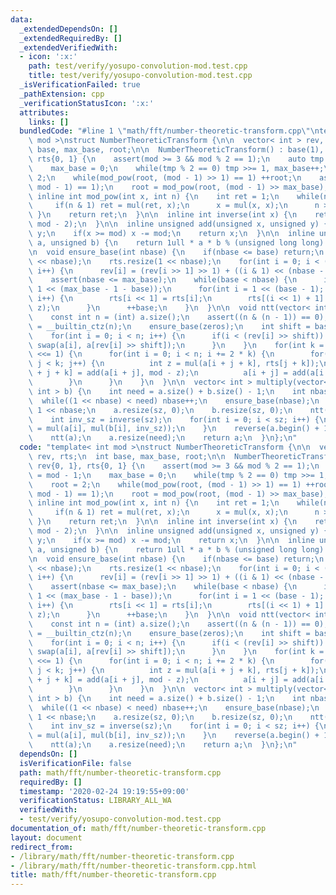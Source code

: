```yaml
---
data:
  _extendedDependsOn: []
  _extendedRequiredBy: []
  _extendedVerifiedWith:
  - icon: ':x:'
    path: test/verify/yosupo-convolution-mod.test.cpp
    title: test/verify/yosupo-convolution-mod.test.cpp
  _isVerificationFailed: true
  _pathExtension: cpp
  _verificationStatusIcon: ':x:'
  attributes:
    links: []
  bundledCode: "#line 1 \"math/fft/number-theoretic-transform.cpp\"\ntemplate< int\
    \ mod >\nstruct NumberTheoreticTransform {\n\n  vector< int > rev, rts;\n  int\
    \ base, max_base, root;\n\n  NumberTheoreticTransform() : base(1), rev{0, 1},\
    \ rts{0, 1} {\n    assert(mod >= 3 && mod % 2 == 1);\n    auto tmp = mod - 1;\n\
    \    max_base = 0;\n    while(tmp % 2 == 0) tmp >>= 1, max_base++;\n    root =\
    \ 2;\n    while(mod_pow(root, (mod - 1) >> 1) == 1) ++root;\n    assert(mod_pow(root,\
    \ mod - 1) == 1);\n    root = mod_pow(root, (mod - 1) >> max_base);\n  }\n\n \
    \ inline int mod_pow(int x, int n) {\n    int ret = 1;\n    while(n > 0) {\n \
    \     if(n & 1) ret = mul(ret, x);\n      x = mul(x, x);\n      n >>= 1;\n   \
    \ }\n    return ret;\n  }\n\n  inline int inverse(int x) {\n    return mod_pow(x,\
    \ mod - 2);\n  }\n\n  inline unsigned add(unsigned x, unsigned y) {\n    x +=\
    \ y;\n    if(x >= mod) x -= mod;\n    return x;\n  }\n\n  inline unsigned mul(unsigned\
    \ a, unsigned b) {\n    return 1ull * a * b % (unsigned long long) mod;\n  }\n\
    \n  void ensure_base(int nbase) {\n    if(nbase <= base) return;\n    rev.resize(1\
    \ << nbase);\n    rts.resize(1 << nbase);\n    for(int i = 0; i < (1 << nbase);\
    \ i++) {\n      rev[i] = (rev[i >> 1] >> 1) + ((i & 1) << (nbase - 1));\n    }\n\
    \    assert(nbase <= max_base);\n    while(base < nbase) {\n      int z = mod_pow(root,\
    \ 1 << (max_base - 1 - base));\n      for(int i = 1 << (base - 1); i < (1 << base);\
    \ i++) {\n        rts[i << 1] = rts[i];\n        rts[(i << 1) + 1] = mul(rts[i],\
    \ z);\n      }\n      ++base;\n    }\n  }\n\n  void ntt(vector< int > &a) {\n\
    \    const int n = (int) a.size();\n    assert((n & (n - 1)) == 0);\n    int zeros\
    \ = __builtin_ctz(n);\n    ensure_base(zeros);\n    int shift = base - zeros;\n\
    \    for(int i = 0; i < n; i++) {\n      if(i < (rev[i] >> shift)) {\n       \
    \ swap(a[i], a[rev[i] >> shift]);\n      }\n    }\n    for(int k = 1; k < n; k\
    \ <<= 1) {\n      for(int i = 0; i < n; i += 2 * k) {\n        for(int j = 0;\
    \ j < k; j++) {\n          int z = mul(a[i + j + k], rts[j + k]);\n          a[i\
    \ + j + k] = add(a[i + j], mod - z);\n          a[i + j] = add(a[i + j], z);\n\
    \        }\n      }\n    }\n  }\n\n  vector< int > multiply(vector< int > a, vector<\
    \ int > b) {\n    int need = a.size() + b.size() - 1;\n    int nbase = 1;\n  \
    \  while((1 << nbase) < need) nbase++;\n    ensure_base(nbase);\n    int sz =\
    \ 1 << nbase;\n    a.resize(sz, 0);\n    b.resize(sz, 0);\n    ntt(a);\n    ntt(b);\n\
    \    int inv_sz = inverse(sz);\n    for(int i = 0; i < sz; i++) {\n      a[i]\
    \ = mul(a[i], mul(b[i], inv_sz));\n    }\n    reverse(a.begin() + 1, a.end());\n\
    \    ntt(a);\n    a.resize(need);\n    return a;\n  }\n};\n"
  code: "template< int mod >\nstruct NumberTheoreticTransform {\n\n  vector< int >\
    \ rev, rts;\n  int base, max_base, root;\n\n  NumberTheoreticTransform() : base(1),\
    \ rev{0, 1}, rts{0, 1} {\n    assert(mod >= 3 && mod % 2 == 1);\n    auto tmp\
    \ = mod - 1;\n    max_base = 0;\n    while(tmp % 2 == 0) tmp >>= 1, max_base++;\n\
    \    root = 2;\n    while(mod_pow(root, (mod - 1) >> 1) == 1) ++root;\n    assert(mod_pow(root,\
    \ mod - 1) == 1);\n    root = mod_pow(root, (mod - 1) >> max_base);\n  }\n\n \
    \ inline int mod_pow(int x, int n) {\n    int ret = 1;\n    while(n > 0) {\n \
    \     if(n & 1) ret = mul(ret, x);\n      x = mul(x, x);\n      n >>= 1;\n   \
    \ }\n    return ret;\n  }\n\n  inline int inverse(int x) {\n    return mod_pow(x,\
    \ mod - 2);\n  }\n\n  inline unsigned add(unsigned x, unsigned y) {\n    x +=\
    \ y;\n    if(x >= mod) x -= mod;\n    return x;\n  }\n\n  inline unsigned mul(unsigned\
    \ a, unsigned b) {\n    return 1ull * a * b % (unsigned long long) mod;\n  }\n\
    \n  void ensure_base(int nbase) {\n    if(nbase <= base) return;\n    rev.resize(1\
    \ << nbase);\n    rts.resize(1 << nbase);\n    for(int i = 0; i < (1 << nbase);\
    \ i++) {\n      rev[i] = (rev[i >> 1] >> 1) + ((i & 1) << (nbase - 1));\n    }\n\
    \    assert(nbase <= max_base);\n    while(base < nbase) {\n      int z = mod_pow(root,\
    \ 1 << (max_base - 1 - base));\n      for(int i = 1 << (base - 1); i < (1 << base);\
    \ i++) {\n        rts[i << 1] = rts[i];\n        rts[(i << 1) + 1] = mul(rts[i],\
    \ z);\n      }\n      ++base;\n    }\n  }\n\n  void ntt(vector< int > &a) {\n\
    \    const int n = (int) a.size();\n    assert((n & (n - 1)) == 0);\n    int zeros\
    \ = __builtin_ctz(n);\n    ensure_base(zeros);\n    int shift = base - zeros;\n\
    \    for(int i = 0; i < n; i++) {\n      if(i < (rev[i] >> shift)) {\n       \
    \ swap(a[i], a[rev[i] >> shift]);\n      }\n    }\n    for(int k = 1; k < n; k\
    \ <<= 1) {\n      for(int i = 0; i < n; i += 2 * k) {\n        for(int j = 0;\
    \ j < k; j++) {\n          int z = mul(a[i + j + k], rts[j + k]);\n          a[i\
    \ + j + k] = add(a[i + j], mod - z);\n          a[i + j] = add(a[i + j], z);\n\
    \        }\n      }\n    }\n  }\n\n  vector< int > multiply(vector< int > a, vector<\
    \ int > b) {\n    int need = a.size() + b.size() - 1;\n    int nbase = 1;\n  \
    \  while((1 << nbase) < need) nbase++;\n    ensure_base(nbase);\n    int sz =\
    \ 1 << nbase;\n    a.resize(sz, 0);\n    b.resize(sz, 0);\n    ntt(a);\n    ntt(b);\n\
    \    int inv_sz = inverse(sz);\n    for(int i = 0; i < sz; i++) {\n      a[i]\
    \ = mul(a[i], mul(b[i], inv_sz));\n    }\n    reverse(a.begin() + 1, a.end());\n\
    \    ntt(a);\n    a.resize(need);\n    return a;\n  }\n};\n"
  dependsOn: []
  isVerificationFile: false
  path: math/fft/number-theoretic-transform.cpp
  requiredBy: []
  timestamp: '2020-02-24 19:19:55+09:00'
  verificationStatus: LIBRARY_ALL_WA
  verifiedWith:
  - test/verify/yosupo-convolution-mod.test.cpp
documentation_of: math/fft/number-theoretic-transform.cpp
layout: document
redirect_from:
- /library/math/fft/number-theoretic-transform.cpp
- /library/math/fft/number-theoretic-transform.cpp.html
title: math/fft/number-theoretic-transform.cpp
---
```


